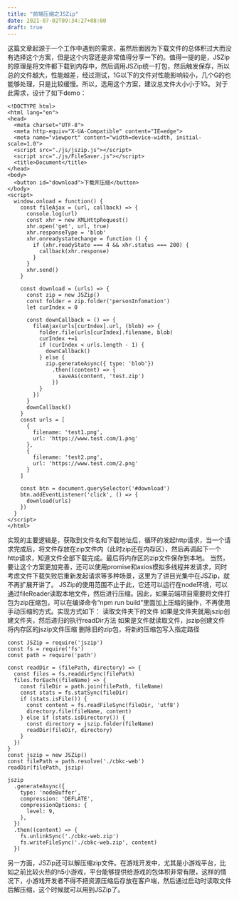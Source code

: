 ```yaml
---
title: "前端压缩之JSZip"
date: 2021-07-02T09:34:27+08:00
draft: true
---
```


这篇文章起源于一个工作中遇到的需求，虽然后面因为下载文件的总体积过大而没有选择这个方案，但是这个内容还是非常值得分享一下的。值得一提的是，JSZip的原理是将文件都下载到内存中，然后调用JSZip统一打包，然后触发保存，所以总的文件越大，性能越差，经过测试，1G以下的文件对性能影响较小，几个G的也能够处理，只是比较缓慢。所以，选用这个方案，建议总文件大小小于1G。
对于此需求，设计了如下demo：
```
<!DOCTYPE html>
<html lang="en">
<head>
  <meta charset="UTF-8">
  <meta http-equiv="X-UA-Compatible" content="IE=edge">
  <meta name="viewport" content="width=device-width, initial-scale=1.0">
  <script src="./js/jszip.js"></script>
  <script src="./js/FileSaver.js"></script>
  <title>Document</title>
</head>
<body>
  <button id="download">下载并压缩</button>
</body>
<script>
  window.onload = function() {
    const fileAjax = (url, callback) => {
      console.log(url)
      const xhr = new XMLHttpRequest()
      xhr.open('get', url, true)
      xhr.responseType = 'blob'
      xhr.onreadystatechange = function () {
        if (xhr.readyState === 4 && xhr.status === 200) {
          callback(xhr.response)
        }
      }
      xhr.send()
    }
    
    const download = (urls) => {
      const zip = new JSZip()
      const folder = zip.folder('personInfomation')
      let curIndex = 0

      const downCallback = () => {
        fileAjax(urls[curIndex].url, (blob) => {
          folder.file(urls[curIndex].filename, blob)
          curIndex +=1
          if (curIndex < urls.length - 1) {
            downCallback()
          } else {
            zip.generateAsync({ type: 'blob'})
              .then((content) => {
                saveAs(content, 'test.zip')
              })
          }
        })
      }
      downCallback()
    }
    const urls = [
      {
        filename: 'test1.png',
        url: 'https://www.test.com/1.png'
      },
      {
        filename: 'test2.png',
        url: 'https://www.test.com/2.png'
      }
    ]

    const btn = document.querySelector('#download')
    btn.addEventListener('click', () => {
      download(urls)
    })
  }
</script>
</html>
```
实现的主要逻辑是，获取到文件名和下载地址后，循环的发起http请求，当一个请求完成后，将文件存放在zip文件内（此时zip还在内存区），然后再调起下一个http请求，知道文件全部下载完成。最后将内存区的zip文件保存到本地。
当然，要让这个方案更加完善，还可以使用promise和axios模拟多线程并发请求，同时考虑文件下载失败后重新发起请求等多种场景，这里为了讲目光集中在JSZip，就不再扩展开讲了。
JSZip的使用范围不止于此，它还可以运行在node环境，可以通过fileReader读取本地文件，然后进行压缩。因此，如果前端项目需要将文件打包为zip压缩包，可以在编译命令“npm run build”里面加上压缩的操作，不再使用手动压缩的方式。实现方式如下：
读取文件夹下的文件
如果是文件夹就用jszip创建文件夹，然后递归的执行readDir方法
如果是文件就读取文件，jszip创建文件
将内存区的jszip文件压缩
删除旧的zip包，将新的压缩包写入指定路径
```
const JSZip = require('jszip')
const fs = require('fs')
const path = require('path')

const readDir = (filePath, directory) => {
  const files = fs.readdirSync(filePath)
  files.forEach((fileName) => {
    const fileDir = path.join(filePath, fileName)
    const stats = fs.statSync(fileDir)
    if (stats.isFile()) {
      const content = fs.readFileSync(fileDir, 'utf8')
      directory.file(fileName, content)
    } else if (stats.isDirectory()) {
      const directory = jszip.folder(fileName)
      readDir(fileDir, directory)
    }
  })
}
const jszip = new JSZip()
const filePath = path.resolve('./cbkc-web')
readDir(filePath, jszip)

jszip
  .generateAsync({
    type: 'nodeBuffer',
    compression: 'DEFLATE',
    compressionOptions: {
      level: 9,
    },
  })
  .then((content) => {
    fs.unlinkSync('./cbkc-web.zip')
    fs.writeFileSync('./cbkc-web.zip', content)
  })
```
另一方面，JSZip还可以解压缩zip文件。在游戏开发中，尤其是小游戏平台，比如之前比较火热的h5小游戏，平台能够提供给游戏的包体积非常有限，这样的情况下，小游戏开发者不得不把资源压缩后存放在客户端，然后通过启动时读取文件后解压缩，这个时候就可以用到JSZip了。
